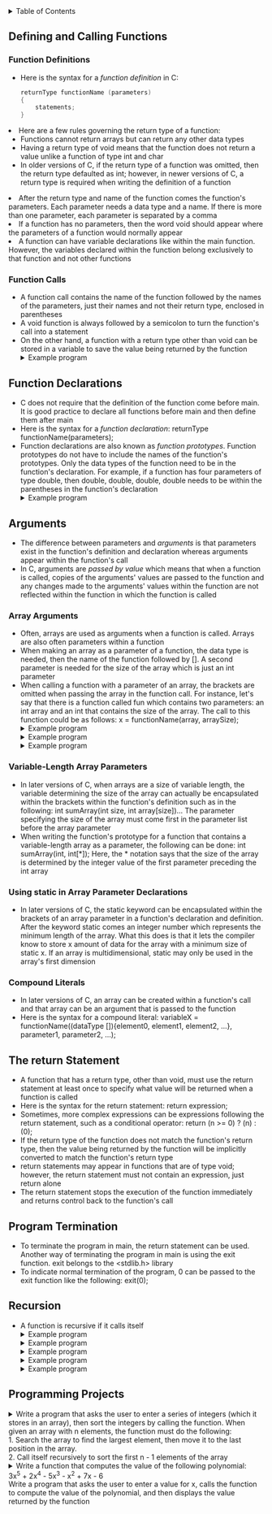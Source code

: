 <details>
<summary>Table of Contents</summary>
<ol>
  <li>
    <a href='#defining-and-calling-functions'>Defining and Calling Functions</a>
  </li> 
  <li>
    <a href='#function-declarations'>Function Declarations</a>
  </li> 
  <li>
    <a href='#arguments'>Arguments</a>
  </li> 
  <li>
    <a href='#the-return-statement'>The return Statement</a>
  </li> 
  <li>
    <a href='#program-termination'>Program Termination</a>
  </li> 
  <li>
    <a href='#recursion'>Recursion</a>
  </li> 
  <li>
    <a href='#programming-projects'>Programming Projects</a>
  </li>
</ol>
</details>

## Defining and Calling Functions
### Function Definitions
<ul>
  <li>
    <a>Here is the syntax for a <em>function definition</em> in C:</a>

```c
returnType functionName (parameters) 
{
    statements;
}
```
</li>
    </ul>    
  </li>
  <li>
    <a>Here are a few rules governing the return type of a function:</a>
    <ul>
      <li>
        <a>Functions cannot return arrays but can return any other data types</a>
      </li>
      <li>
        <a>Having a return type of void means that the function does not return a value unlike a function of type int and char</a>
      </li>
      <li>
        <a>In older versions of C, if the return type of a function was omitted, then the return type defaulted as int; however, in newer versions of C, a return type is required when writing the definition of a function</a>
      </li>    
    </ul>
  </li>   
  <li>
    <a>After the return type and name of the function comes the function's parameters. Each parameter needs a data type and a name. If there is more than one parameter, each parameter is separated by a comma</a>   
  </li>
  <li>
    <a>If a function has no parameters, then the word void should appear where the parameters of a function would normally appear</a>
  </li> 
  <li>
    <a>A function can have variable declarations like within the main function. However, the variables declared within the function belong exclusively to that function and not other functions</a>
  </li>      
</ul>    

### Function Calls
<ul>
  <li>
    <a>A function call contains the name of the function followed by the names of the parameters, just their names and not their return type, enclosed in parentheses</a>
  </li>
  <li>
    <a>A void function is always followed by a semicolon to turn the function's call into a statement</a>
  </li>
  <li>
    <a>On the other hand, a function with a return type other than void can be stored in a variable to save the value being returned by the function</a>
  </li>
  <details>
    <summary>Example program</summary>

```c
#include <stdio.h>
#include <stdbool.h>
          
//isEven function definition which returns a boolean value indicating whether its parameter is even or not
bool isEven(int n)
{
    //conditional statement which checks if n is not even
    if (n % 2 == 0)
        return false;
    else
        return true;
}

int main()
{
    //variable declarations and initializations
    int input;
    bool isPrimeFlag = true;<br />
    
    //getting number from the user
    printf("Enter a number: ");
    scanf("%d", &input);
    
    //conditional statement which prints whether input is a even or not
    if (isEven(input))
        printf("%d is even\n", input);
    else
        printf("%d is not even\n", input);<br />
    return 0;
}
```
  <ul>  
    <details>
      <summary>Output</summary>
        <pre>
          <code>
Enter a number: <u>3456345</u>
3456345 is even
          </code>
        </pre>  
      </details>
    </ul>  
  </details>     
</ul>    

## Function Declarations
<ul>
  <li>
    <a>C does not require that the definition of the function come before main. It is good practice to declare all functions before main and then define them after main</a>
  </li>
  <li>
    <a>Here is the syntax for a <em>function declaration</em>: returnType functionName(parameters);</a>
  </li> 
  <li>
    <a>Function declarations are also known as <em>function prototypes</em>. Function prototypes do not have to include the names of the function's prototypes. Only the data types of the function need to be in the function's declaration. For example, if a function has four parameters of type double, then double, double, double, double needs to be within the parentheses in the function's declaration</a>
  </li>  
  <details>
    <summary>Example program</summary>

```c
#include <stdio.h>
#include <ctype.h>

//function prototype for isEven function
bool isEven(int);

int main()
{
    //variable declarations and initializations
    int input;
    bool isPrimeFlag = true;

    //getting number from the user
    printf("Enter a number: ");
    scanf("%d", &input);<br />
    
    //conditional statement which prints whether input is a even or not
    if (isEven(input))
        printf("%d is even\n", input);
    else
        printf("%d is not even\n", input);<br />
    
    return 0;
}

//isEven function definition which returns a boolean value indicating whether its parameter is even or not
bool isEven(int n)
{
    //conditional statement which checks if n is not even
    if (n % 2 == 0)
        return false;
    else
        return true;
}
```
  <ul>
    <details>
      <summary>Output</summary>
        <pre>
          <code>
Enter a number: <u>3456345</u>
3456345 is even
          </code>
        </pre>  
      </details>
    </ul>  
  </details>  
</ul>    

## Arguments
<ul>
  <li>
    <a>The difference between parameters and <em>arguments</em> is that parameters exist in the function's definition and declaration whereas arguments appear within the function's call</a>
  </li>
  <li>
    <a>In C, arguments are <em>passed by value</em> which means that when a function is called, copies of the arguments' values are passed to the function and any changes made to the arguments' values within the function are not reflected within the function in which the function is called</a>
</ul>    

### Array Arguments
<ul>
  <li>
    <a>Often, arrays are used as arguments when a function is called. Arrays are also often parameters within a function</a>
  </li>
  <li>
    <a>When making an array as a parameter of a function, the data type is needed, then the name of the function followed by []. A second parameter is needed for the size of the array which is just an int parameter</a>
  </li>  
  <li>
    <a>When calling a function with a parameter of an array, the brackets are omitted when passing the array in the function call. For instance, let's say that there is a function called fun which contains two parameters: an int array and an int that contains the size of the array. The call to this function could be as follows: x = functionName(array, arraySize);</a>
  </li>  
  <details>
    <summary>Example program</summary>

```c
//Write a function that reverses the elements of an integer array
//void reverse(int a[], int n)
```
<ul>   
  <details>
    <summary>Output</summary>

```c
//function definition for reverse
void reverse(int a[], int n)
{
    //for loop which reverses the elements of the array
    for (int i = 0, j = n - 1; i < j; i++, j--) 
    {
        temp = arr[i];
        arr[i] = arr[j];
        arr[j] = temp;
    }
}   
```
  </details>
  </ul>  
</details>
<details>
    <summary>Example program</summary>

```c
//Write a function that sorts the elements of an integer array a in non-decreasing order using selection sort. For example, if a contains the elements {2, 3, 6, 3, 5}, the function will sort the elements of the array so it contains {2, 3, 3, 5, 6}. The function has the following parameters: a is the integer array, n is the length of a. You are not allowed to use any other arrays except array a to solve this problem
//void my_sort(int a[], int n)
```
<ul>   
  <details>
    <summary>Output</summary>

```c
//function definition for my_sort which sorts the elements of an integer array a in non-decreasing order using selection sort
void my_sort(int a[], int n)
{
    int i, j;
    for (i = 0; i < n - 1; i++)
    {
        int smallest = i;
        for (j = i; j < n; j++)
        {
            if (a[j] < a[smallest])
                smallest = j;
        }

        int temp = a[smallest];
        a[smallest] = a[i];
        a[i] = temp;
    }
}
```
  </details>
  </ul>  
</details>
<details>
    <summary>Example program</summary>

```c
//Write a function that rotates an array of integers to the right by a given number of steps. For example, given an array {1, 2, 3, 4, 5} and k = 2, the array should become {4, 5, 1, 2, 3}
//void rotateArray(int arr[], int n, int k)
```
<ul>   
  <details>
    <summary>Output</summary>

```c
//function definition for rotateArray which rotates an array of integers to the right by a given number of steps
void rotateArray(int arr[], int n, int k)
{
    //variable declaration and initialization
    int temp[n];

    //for loop which moves the elements of the array to the right by k steps
    for (int i = 0, j = k; i < n; i++, j++)
    {
        if (j == n)
            j = 0;
        temp[j] = arr[i];
    }
} 
```
  </details>
  </ul>  
</details>
</ul>  

### Variable-Length Array Parameters
<ul>
  <li>
    <a>In later versions of C, when arrays are a size of variable length, the variable determining the size of the array can actually be encapsulated within the brackets within the function's definition such as in the following: int sumArray(int size, int array[size])... The parameter specifying the size of the array must come first in the parameter list before the array parameter</a>
  </li>  
  <li>
    <a>When writing the function's prototype for a function that contains a variable-length array as a parameter, the following can be done: int sumArray(int, int[*]); Here, the * notation says that the size of the array is determined by the integer value of the first parameter preceding the int array</a>
  </li>
</ul>  

### Using static in Array Parameter Declarations
<ul>
  <li>
    <a>In later versions of C, the static keyword can be encapsulated within the brackets of an array parameter in a function's declaration and definition. After the keyword static comes an integer number which represents the minimum length of the array. What this does is that it lets the compiler know to store x amount of data for the array with a minimum size of static x. If an array is multidimensional, static may only be used in the array's first dimension</a>
  </li>
</ul>    

### Compound Literals
<ul>
  <li>
    <a>In later versions of C, an array can be created within a function's call and that array can be an argument that is passed to the function</a>
  </li>
  <li>
    <a>Here is the syntax for a compound literal: variableX = functionName((dataType []){element0, element1, element2, ...}, parameter1, parameter2, ...);</a>
  </li>  
</ul>   

## The return Statement
<ul>
  <li>
    <a>A function that has a return type, other than void, must use the return statement at least once to specify what value will be returned when a function is called</a>
  </li>
  <li>
    <a>Here is the syntax for the return statement: return expression;</a>
  </li>
  <li>
    <a>Sometimes, more complex expressions can be expressions following the return statement, such as a conditional operator: return (n >= 0) ? (n) : (0);</a>
  </li>
  <li>
    <a>If the return type of the function does not match the function's return type, then the value being returned by the function will be implicitly converted to match the function's return type</a>
  </li> 
  <li>
    <a>return statements may appear in functions that are of type void; however, the return statement must not contain an expression, just return alone</a>
  </li>    
  <li>
    <a>The return statement stops the execution of the function immediately and returns control back to the function's call</a>   
  </li>  
</ul>  

## Program Termination
<ul>
  <li>
    <a>To terminate the program in main, the return statement can be used. Another way of terminating the program in main is using the exit function. exit belongs to the <a><</a>stdlib.h<a>></a> library</a>
  </li>
  <li>
    <a>To indicate normal termination of the program, 0 can be passed to the exit function like the following: exit(0);</a>
  </li>  
</ul>    

## Recursion
<ul>
  <li>
    <a>A function is recursive if it calls itself</a>
  </li>
  <details>
    <summary>Example program</summary>

```c
#include <stdio.h>

//function prototype for factorial
int factorial(int);

int main()
{
    //variable declaration and initialization
    int number;
    
    //getting user input for number variable
    printf("Enter a number: ");
    scanf("%d", &number);
    
    //calling factorial function and printing result
    printf("%d! is: %d\n", number, factorial(number));
    
    return 0;
}

//recursive function to calculate factorial of a number
int factorial(int n)
{
    //conditional statement which checks if n is equal to 1
    if (n == 1)
        return n;
    
    //conditional statement which evaluates to true if n is yet to equal one    
    else
        return n-- * factorial(n);
}
```
<ul>   
  <details>
    <summary>Output</summary>
      <pre>
        <code>
Enter a number: <u>10</u>
10! is: 3628800
        </code>
      </pre>  
    </details>
  </ul>  
</details>
  <details>
    <summary>Example program</summary>

```c
#include <stdio.h>

//function definition for countUpDown 
void countUpDown(int n)
{
    //conditional statement if n is greater than 0
    if (n > 0)
    {
        printf("%d ", n);
        countUpDown(n - 1);
        printf("%d ", n);
    }
}

int main()
{
    //calling countUpDown function
    countUpDown(3);
    
    return 0;
}
```
<ul>   
  <details>
    <summary>Output</summary>
      <pre>
        <code>
3 2 1 1 2 3
        </code>
      </pre>  
    </details>
  </ul>  
</details>
  <details>
    <summary>Example program</summary>

```c
#include <stdio.h>

//function definition for reversePrint
void reversePrint(int n)
{
    //conditional statement which checks if n is not equal to 0
    if (n != 0)
    {
        printf("%d", n % 10);
        reversePrint(n / 10);
    }
}

int main()
{
    //calling reversePrint function
    reversePrint(1234);
    
    return 0;
}
```
<ul> 
  <details>
    <summary>Output</summary>
      <pre>
        <code>
4 3 2 1
        </code>
      </pre>  
    </details>
  </ul>  
</details>
  <details>
    <summary>Example program</summary>

```c
#include <stdio.h>

//function definition for oddDigitsReverse
void oddDigitsReverse(int n)
{
    //conditional statement which checks if n does not equal 0
    if (n != 0)
    {
        if ((n % 10) % 2 != 0)
            printf("%d", n % 10);
        
        oddDigitsReverse(n / 10);
    }
}

int main()
{
    //calling oddDigitsReverse function 
    oddDigitsReverse(13578);
    
    return 0;
}
```
<ul>   
  <details>
    <summary>Output</summary>
      <pre>
        <code>
7531
        </code>
      </pre>  
    </details>
  </ul>  
</details>
<details>
    <summary>Example program</summary>

```c
//Write a function that sorts an array in ascending order recursively
//void mergeSort(int a[], int start, int end)
```
<ul>   
  <details>
    <summary>Output</summary>

```c
//function definition for mergeSort which sorts an array in ascending order recursively
void mergeSort(int a[], int start, int end)
{
    //conditional statement which checks if end is equal to 1
    if (end == 1)
        return;

    //conditional statement which checks if end is greater than 1
    else
    {
        //for loop which finds the largest element in the array and moves it to the last position in the array
        int max = a[end - 1], temp;
        for (int i = 0, max = a[end - 1], temp; i < end; i++)
            if (a[i] > max)
            {
                max = temp = a[i];
                a[i] = a[end - 1];
                a[end - 1] = temp;
            }

        return mergeSort(a, 0, --end);
    }    
}
```
  </details>
  </ul>  
</details>
</ul>    

## Programming Projects
<details>
    <summary>Write a program that asks the user to enter a series of integers (which it stores in an array), then sort the integers by calling the function. When given an array with n elements, the function must do the following:<br />
    1. Search the array to find the largest element, then move it to the last position in the array.<br />
    2. Call itself recursively to sort the first n - 1 elements of the array </summary>

```c
#include <stdio.h>

//function prototype for sort
void sort(int, int[*], const int);

int main()
{
    //variable declaration and initialization
    int array[100], input, iterations = 0;

    printf("Enter a series of integers (0 to stop): ");

    //do-while loop which iterates until the user enters the integer 0
    do
    {
        scanf(" %d", &input);
        
        //conditional statement which checks to make sure the user did not enter 0
        if (input != 0)
            array[iterations++] = input;
    } while (input != 0);
    
    //calling sort function
    sort(iterations, array, iterations);
    
    return 0;
}

//function definition for sort
void sort(int size, int array[size], const int firstSize)
{
    //local variable declarations and initializations
    int max = 0, temp, maxIndex;
    
    //conditional statement which checks if size is equal to 1
    if (size == 1)
    {
        for (int i = 0; i < firstSize; i++)
            printf("%d ", array[i]);
        return;  
    }
    
    //conditional statement which evaluates to true if size is still larger than 1
    else
    {
        //for loop which iterates through the array
        for (int i = 0; i < size; i++)
            //conditional statement which checks if new maximum found in array
            if (array[i] > max)
            {
                max = array[i];
                maxIndex = i;
            }
        
        //swapping maximum value to be at end of the array
        temp = array[size - 1];
        array[size - 1] = max;
        array[maxIndex] = temp;<br />
        return sort(--size, array, firstSize);
    }
}
```
<ul>   
  <details>
    <summary>Output</summary>
      <pre>
        <code>
Enter a series of integers (0 to stop): <u>5239 -93 3 8 72 9 0</u>
-93 3 8 9 72 5239
          </code>
        </pre>  
      </details>
    </ul>  
  </details>

  <details>
    <summary>Write a function that computes the value of the following polynomial:<br />
    3x<sup>5</sup> + 2x<sup>4</sup> - 5x<sup>3</sup> - x<sup>2</sup> + 7x - 6<br />
    Write a program that asks the user to enter a value for x, calls the function to compute the value of the polynomial, and then displays the value returned by the function</summary>

```c
#include <studio.h>

//function prototype for function
double function(double);

int main()
{
    // variable declaration and initialization
    double input;
    
    //getting x value from the user
    printf("3x^5 + 2x^4 - 5x^3 -x^2 + 7x - 6\n");
    printf("Enter a value for x to compute the value of the polynomial: ");
    scanf(" %lf", &input);
    
    printf("The value of the polynomial with a x value of %.1lf is: %.2lf\n", input, function(input));
    
    return 0;
}

//function definition for function
double function(double x)
{
    return (3 * x * x * x * x * x) + (2 * x * x * x * x) - (5 * x * x * x) - (x * x) + (7 * x) - 6;
}
```
<ul>
  <details>
    <summary>Output</summary>
      <pre>
        <code>
3x^5 + 2x^4 - 5x^3 -x^2 + 7x - 6
Enter a value for x to compute the value of the polynomial: <u>4.5</u>
The value of the polynomial with a x value of 4.5 is: 5905.59
          </code>
        </pre>  
      </details>
    </ul>  
  </details>
